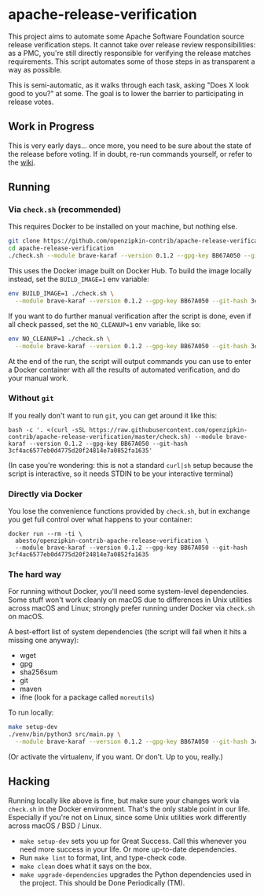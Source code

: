 # apache-release-verification

This project aims to automate some Apache Software Foundation source release verification steps. It cannot take over release review responsibilities: as a PMC, you're still directly responsible for verifying the release matches requirements. This script automates some of those steps in as transparent a way as possible.

This is semi-automatic, as it walks through each task, asking "Does X look good to you?" at some. The goal is
to lower the barrier to participating in release votes.

## Work in Progress

This is very early days... once more, you need to be sure about the state of the release before voting. If in doubt, re-run commands yourself, or refer to the [wiki](https://cwiki.apache.org/confluence/display/ZIPKIN/Verifying+a+Source+Release).

## Running

### Via `check.sh` (recommended)

This requires Docker to be installed on your machine, but nothing else.

```bash
git clone https://github.com/openzipkin-contrib/apache-release-verification.git
cd apache-release-verification
./check.sh --module brave-karaf --version 0.1.2 --gpg-key BB67A050 --git-hash 3cf4ac6577eb0d4775d20f24814e7a0852fa1635
```

This uses the Docker image built on Docker Hub. To build the image locally instead, set the `BUILD_IMAGE=1` env variable:

```bash
env BUILD_IMAGE=1 ./check.sh \
  --module brave-karaf --version 0.1.2 --gpg-key BB67A050 --git-hash 3cf4ac6577eb0d4775d20f24814e7a0852fa1635
```

If you want to do further manual verification after the script is done, even if all check passed, set the `NO_CLEANUP=1` env variable, like so:

```bash
env NO_CLEANUP=1 ./check.sh \
  --module brave-karaf --version 0.1.2 --gpg-key BB67A050 --git-hash 3cf4ac6577eb0d4775d20f24814e7a0852fa1635
```

At the end of the run, the script will output commands you can use to enter a Docker container with all the results of automated verification, and do your manual work.

### Without `git`

If you really don't want to run `git`, you can get around it like this:

```
bash -c '. <(curl -sSL https://raw.githubusercontent.com/openzipkin-contrib/apache-release-verification/master/check.sh) --module brave-karaf --version 0.1.2 --gpg-key BB67A050 --git-hash 3cf4ac6577eb0d4775d20f24814e7a0852fa1635'
```

(In case you're wondering: this is not a standard `curl|sh` setup because the script is interactive, so it needs STDIN to be your interactive terminal)

### Directly via Docker

You lose the convenience functions provided by `check.sh`, but in exchange you get full control over what happens to your container:

```
docker run --rm -ti \
  abesto/openzipkin-contrib-apache-release-verification \
  --module brave-karaf --version 0.1.2 --gpg-key BB67A050 --git-hash 3cf4ac6577eb0d4775d20f24814e7a0852fa1635
```

### The hard way

For running without Docker, you'll need some system-level dependencies. Some stuff won't work cleanly on macOS due to differences in Unix utilities across macOS and Linux; strongly prefer running under Docker via `check.sh` on macOS.

A best-effort list of system dependencies (the script will fail when it hits a missing one anyway):

* wget
* gpg
* sha256sum
* git
* maven
* ifne (look for a package called `moreutils`)

To run locally:

```bash
make setup-dev
./venv/bin/python3 src/main.py \
  --module brave-karaf --version 0.1.2 --gpg-key BB67A050 --git-hash 3cf4ac6577eb0d4775d20f24814e7a0852fa1635
```

(Or activate the virtualenv, if you want. Or don't. Up to you, really.)

## Hacking

Running locally like above is fine, but make sure your changes work via `check.sh` in the Docker environment. That's the only stable point in our life. Especially if you're not on Linux, since some Unix utilities work differently across macOS / BSD / Linux.

* `make setup-dev` sets you up for Great Success. Call this whenever you need more success in your life. Or more up-to-date dependencies.
* Run `make lint` to format, lint, and type-check code.
* `make clean` does what it says on the box.
* `make upgrade-dependencies` upgrades the Python dependencies used in the project. This should be Done Periodically (TM).
